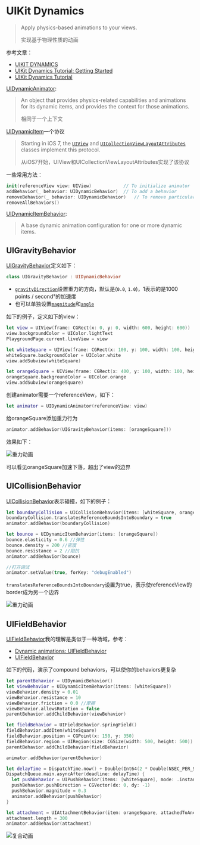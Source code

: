 # UIKit Dynamics

> Apply physics-based animations to your views.
>
> 实现基于物理性质的动画

参考文章：

+ [UIKIT DYNAMICS](https://www.yudiz.com/uikit-dynamics/)
+ [UIKit Dynamics Tutorial: Getting Started](https://www.raywenderlich.com/2326-uikit-dynamics-tutorial-getting-started)
+ [UIKit Dynamics Tutorial](https://www.raywenderlich.com/2650-uikit-dynamics-tutorial)

[UIDynamicAnimator](https://developer.apple.com/documentation/uikit/uidynamicanimator):

> An object that provides physics-related capabilities and animations for its dynamic items, and provides the context for those animations.
>
> 相同于一个上下文

[UIDynamicItem](https://developer.apple.com/documentation/uikit/uidynamicitem)一个协议

> Starting in iOS 7, the [`UIView`](https://developer.apple.com/documentation/uikit/uiview) and [`UICollectionViewLayoutAttributes`](https://developer.apple.com/documentation/uikit/uicollectionviewlayoutattributes) classes implement this protocol.
>
> 从iOS7开始，UIView和UICollectionViewLayoutAttributes实现了该协议

一些常用方法：

```swift
init(referenceView view: UIView)			// To initialize animator
addBehavior(_ behavior: UIDynamicBehavior)	// To add a behavior
removeBehavior(_ behavior: UIDynamicBehavior)	// To remove particular behavior
removeAllBehaviors()
```

[UIDynamicItemBehavior](https://developer.apple.com/documentation/uikit/uidynamicitembehavior):

> A base dynamic animation configuration for one or more dynamic items.



## UIGravityBehavior

[UIGravityBehavior](https://developer.apple.com/documentation/uikit/uigravitybehavior)定义如下：

```swift
class UIGravityBehavior : UIDynamicBehavior
```

+ [`gravityDirection`](https://developer.apple.com/documentation/uikit/uigravitybehavior/1620423-gravitydirection)设置重力的方向，默认是(`0.0`, `1.0`)，1表示的是1000 points / second²的加速度
+ 也可以单独设置[`magnitude`](https://developer.apple.com/documentation/uikit/uigravitybehavior/1620418-magnitude)和[`angle`](https://developer.apple.com/documentation/uikit/uigravitybehavior/1620417-angle)

如下的例子，定义如下的view：

```swift
let view = UIView(frame: CGRect(x: 0, y: 0, width: 600, height: 600))
view.backgroundColor = UIColor.lightText
PlaygroundPage.current.liveView = view

let whiteSquare = UIView(frame: CGRect(x: 100, y: 100, width: 100, height: 100))
whiteSquare.backgroundColor = UIColor.white
view.addSubview(whiteSquare)

let orangeSquare = UIView(frame: CGRect(x: 400, y: 100, width: 100, height: 100))
orangeSquare.backgroundColor = UIColor.orange
view.addSubview(orangeSquare)
```

创建animator需要一个referenceView，如下：

```swift
let animator = UIDynamicAnimator(referenceView: view)
```

给orangeSquare添加重力行为

```swift
animator.addBehavior(UIGravityBehavior(items: [orangeSquare]))
```

效果如下：

![重力动画](https://github.com/winfredzen/iOS-Animation/blob/master/images/001.gif)

可以看见orangeSquare加速下落，超出了view的边界



## UICollisionBehavior

[UICollisionBehavior](https://developer.apple.com/documentation/uikit/uicollisionbehavior)表示碰撞，如下的例子：

```swift
let boundaryCollision = UICollisionBehavior(items: [whiteSquare, orangeSquare])
boundaryCollision.translatesReferenceBoundsIntoBoundary = true
animator.addBehavior(boundaryCollision)

let bounce = UIDynamicItemBehavior(items: [orangeSquare])
bounce.elasticity = 0.6 //弹性
bounce.density = 200 //密度
bounce.resistance = 2 //阻抗
animator.addBehavior(bounce)

//打开调试
animator.setValue(true, forKey: "debugEnabled")
```

`translatesReferenceBoundsIntoBoundary`设置为true，表示使referenceView的border成为另一个边界

![重力动画](https://github.com/winfredzen/iOS-Animation/blob/master/images/002.gif)



## UIFieldBehavior

[UIFieldBehavior](https://developer.apple.com/documentation/uikit/uifieldbehavior)我的理解是类似于一种场域，参考：

+ [Dynamic animations: UIFieldBehavior](https://www.invasivecode.com/weblog/dynamic-animation-uifieldbehavior)
+ [UIFieldBehavior](https://nshipster.com/uifieldbehavior/)

如下的代码，演示了compound behaviors，可以使你的behaviors更复杂

```swift
let parentBehavior = UIDynamicBehavior()
let viewBehavior = UIDynamicItemBehavior(items: [whiteSquare])
viewBehavior.density = 0.01
viewBehavior.resistance = 10
viewBehavior.friction = 0.0 //摩擦
viewBehavior.allowsRotation = false
parentBehavior.addChildBehavior(viewBehavior)

let fieldBehavior = UIFieldBehavior.springField()
fieldBehavior.addItem(whiteSquare)
fieldBehavior.position = CGPoint(x: 150, y: 350)
fieldBehavior.region = UIRegion(size: CGSize(width: 500, height: 500))
parentBehavior.addChildBehavior(fieldBehavior)

animator.addBehavior(parentBehavior)

let delayTime = DispatchTime.now() + Double(Int64(2 * Double(NSEC_PER_SEC))) / Double(NSEC_PER_SEC)
DispatchQueue.main.asyncAfter(deadline: delayTime) {
  let pushBehavior = UIPushBehavior(items: [whiteSquare], mode: .instantaneous)
  pushBehavior.pushDirection = CGVector(dx: 0, dy: -1)
  pushBehavior.magnitude = 0.3
  animator.addBehavior(pushBehavior)
}

let attachment = UIAttachmentBehavior(item: orangeSquare, attachedToAnchor: CGPoint(x: 300, y: 100))
attachment.length = 300
animator.addBehavior(attachment)
```

![复合动画](https://github.com/winfredzen/iOS-Animation/blob/master/images/003.gif)





